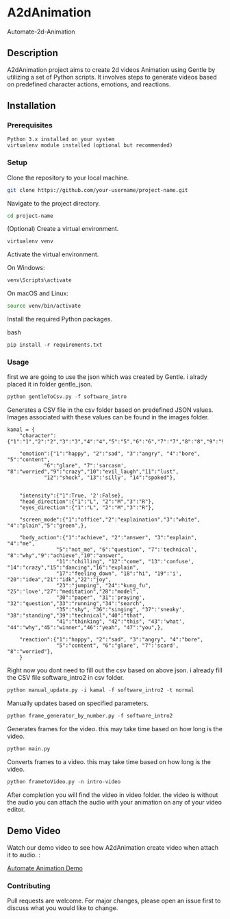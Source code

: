 # A2dAnimation
Automate-2d-Animation



## Description

A2dAnimation project aims to create 2d videos Animation using Gentle by utilizing a set of Python scripts. It involves steps to generate videos based on predefined character actions, emotions, and reactions.

## Installation
### Prerequisites

    Python 3.x installed on your system
    virtualenv module installed (optional but recommended)

### Setup

Clone the repository to your local machine.

```bash
git clone https://github.com/your-username/project-name.git
```
Navigate to the project directory.

```bash
cd project-name
```
(Optional) Create a virtual environment.

```bash
virtualenv venv
```

Activate the virtual environment.

On Windows:

```bash
venv\Scripts\activate
```
On macOS and Linux:

```bash
source venv/bin/activate
```
Install the required Python packages.

bash

    pip install -r requirements.txt

### Usage

first we are going to use the json which was created by Gentle. i alrady placed it in folder gentle_json. 
 ```python
 python gentleToCsv.py -f software_intro
 ```

Generates a CSV file in the csv folder based on predefined JSON values. Images associated with these values can be found in the images folder.


    kamal = {
        "character":{"1":"1","2":"2","3":"3","4":"4","5":"5","6":"6","7":"7","8":"8","9":"9","10":"10",},

        "emotion":{"1":"happy", "2":"sad", "3":"angry", "4":"bore", "5":"content",
                "6":"glare", "7":'sarcasm', "8":"worried","9":"crazy","10":"evil_laugh","11":"lust",
                "12":"shock", "13":'silly', "14":"spoked"},


        "intensity":{"1":True, '2':False},
        "head_direction":{"1":"L", "2":"M","3":"R"},
        "eyes_direction":{"1":"L", "2":"M","3":"R"},
        
        "screen_mode":{"1":"office","2":"explaination","3":"white", "4":"plain","5":"green",},

        "body_action":{"1":"achieve", "2":"answer", "3":"explain", "4":"me", 
                    "5":"not_me", "6":"question", "7":'technical', "8":"why","9":"achieve","10":"answer",
                    "11":"chilling", "12":"come", "13":'confuse', "14":"crazy","15":"dancing","16":"explain",
                    "17":"feeling_down", "18":"hi", "19":'i', "20":"idea","21":"idk","22":"joy",
                    "23":"jumping", "24":"kung_fu", "25":'love',"27":"meditation","28":"model",
                    "30":"paper", "31":'praying', "32":"question","33":"running","34":"search",
                    "35":"shy", "36":"singing", "37":'sneaky', "38":"standing","39":"technical","40":"that",
                    "41":"thinking", "42":"this", "43":'what', "44":"why","45":"winner","46":"yeah", "47":"you",},

        "reaction":{"1":"happy", "2":"sad", "3":"angry", "4":"bore",
                    "5":"content", "6":"glare", "7":'scard', "8":"worried"},
        }


Right now you dont need to fill out the csv based on above json.  i already fill the CSV file software_intro2 in csv folder.
```python
python manual_update.py -i kamal -f software_intro2 -t normal
```
Manually updates based on specified parameters.
```python
python frame_generator_by_number.py -f software_intro2
```
Generates frames for the video. this may take time based on how long is the video.
```python
python main.py
```
Converts frames to a video. this may take time based on how long is the video. 
```python
python frametoVideo.py -n intro-video
```
After completion you will find the video in video folder. the video is without the audio you can attach the audio with your animation on any of your video editor. 

## Demo Video

Watch our demo video to see how A2dAnimation create video when attach it to audio. :

[Automate Animation Demo](http://www.youtube.com/watch?v=cxLqrV8j5zQ "Automate Animation Demo")



### Contributing

Pull requests are welcome. For major changes, please open an issue first to discuss what you would like to change.